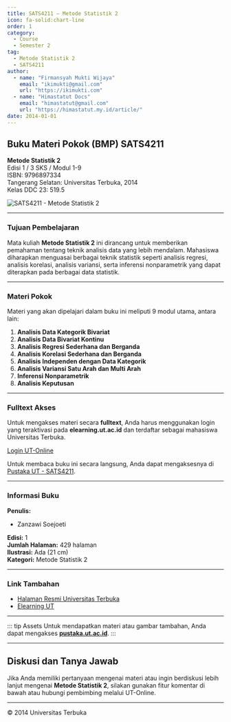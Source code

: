 ```yaml
--- 
title: SATS4211 – Metode Statistik 2
icon: fa-solid:chart-line
order: 1
category:
  - Course
  - Semester 2
tag:
  - Metode Statistik 2
  - SATS4211
author:
  - name: "Firmansyah Mukti Wijaya"
    email: "ikimukti@gmail.com"
    url: "https://ikimukti.com"
  - name: "Himastatut Docs"
    email: "himastatut@gmail.com"
    url: "https://himastatut.my.id/article/"
date: 2014-01-01
--- 
```


## Buku Materi Pokok (BMP) SATS4211

**Metode Statistik 2**  
Edisi 1 / 3 SKS / Modul 1-9  
ISBN: 9796897334  
Tangerang Selatan: Universitas Terbuka, 2014  
Kelas DDC 23: 519.5  

![SATS4211 - Metode Statistik 2](https://pustaka.ut.ac.id/lib/wp-content/uploads/2017/01/SATS4211.jpg)

--- 

### Tujuan Pembelajaran

Mata kuliah **Metode Statistik 2** ini dirancang untuk memberikan pemahaman tentang teknik analisis data yang lebih mendalam. Mahasiswa diharapkan menguasai berbagai teknik statistik seperti analisis regresi, analisis korelasi, analisis variansi, serta inferensi nonparametrik yang dapat diterapkan pada berbagai data statistik.

--- 

### Materi Pokok

Materi yang akan dipelajari dalam buku ini meliputi 9 modul utama, antara lain:

1. **Analisis Data Kategorik Bivariat**
2. **Analisis Data Bivariat Kontinu**
3. **Analisis Regresi Sederhana dan Berganda**
4. **Analisis Korelasi Sederhana dan Berganda**
5. **Analisis Independen dengan Data Kategorik**
6. **Analisis Variansi Satu Arah dan Multi Arah**
7. **Inferensi Nonparametrik**
8. **Analisis Keputusan**

--- 

### Fulltext Akses

Untuk mengakses materi secara **fulltext**, Anda harus menggunakan login yang teraktivasi pada **elearning.ut.ac.id** dan terdaftar sebagai mahasiswa Universitas Terbuka.

[Login UT-Online](http://elearning.ut.ac.id)

Untuk membaca buku ini secara langsung, Anda dapat mengaksesnya di [Pustaka UT - SATS4211](https://pustaka.ut.ac.id/lib/sats4211-metode-statistik-2/).

--- 

### Informasi Buku

**Penulis:**
- Zanzawi Soejoeti

**Edisi:** 1  
**Jumlah Halaman:** 429 halaman  
**Ilustrasi:** Ada (21 cm)  
**Kategori:** Metode Statistik 2  

--- 

### Link Tambahan

- [Halaman Resmi Universitas Terbuka](https://www.ut.ac.id)
- [Elearning UT](http://elearning.ut.ac.id)

--- 

::: tip Assets
Untuk mendapatkan materi atau gambar tambahan, Anda dapat mengakses **[pustaka.ut.ac.id](https://pustaka.ut.ac.id)**.
:::

--- 

## Diskusi dan Tanya Jawab

Jika Anda memiliki pertanyaan mengenai materi atau ingin berdiskusi lebih lanjut mengenai **Metode Statistik 2**, silakan gunakan fitur komentar di bawah atau hubungi pembimbing melalui UT-Online.

--- 

<footer>
  <p>© 2014 Universitas Terbuka</p>
</footer>


<GitContributors />
<GitChangelog />
